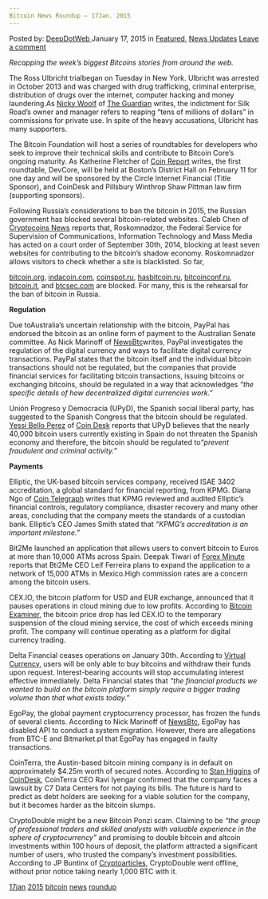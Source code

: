 ```yaml
---
Bitcoin News Roundup – 17Jan. 2015
---
```

<article class="post-listing post-8818 post type-post status-publish format-standard has-post-thumbnail hentry  tag-17jan tag-2524 tag-bitcoin tag-news tag-roundup">
    <div class="post-inner">
        <span>Posted by: <a href="https://www.deepdotweb.com/author/admin/" title="">DeepDotWeb </a></span>
    <span>January 17, 2015</span>
    <span>in <a href="https://www.deepdotweb.com/category/deepdot-news/" rel="category tag">Featured</a>, <a href="https://www.deepdotweb.com/category/news-updates/" rel="category tag">News Updates</a></span>
    <span><a href="https://www.deepdotweb.com/2015/01/17/bitcoin-news-roundup-17jan-2015/#respond">Leave a comment</a></span>
    </p>
    <div class="clear"></div>
    <div class="entry">
    <p><em>Recapping the week&#8217;s biggest Bitcoins stories from around the web. </em></p>
    <p>The Ross Ulbricht trialbegan on Tuesday in New York. Ulbricht was arrested in October 2013 and was charged with drug trafficking, criminal enterprise, distribution of drugs over the internet, computer hacking and money laundering.As <a href="http://www.theguardian.com/profile/nicky-woolf">Nicky Woolf</a> of <a href="http://www.theguardian.com/technology/2015/jan/13/silk-road-trial-begins-protesters-ross-ulbricht">The Guardian</a> writes, the indictment for Silk Road’s owner and manager refers to reaping “tens of millions of dollars” in commissions for private use. In spite of the heavy accusations, Ulbricht has many supporters.</p>
    <p>The Bitcoin Foundation will host a series of roundtables for developers who seek to improve their technical skills and contribute to Bitcoin Core’s ongoing maturity. As Katherine Fletcher of <a href="https://coinreport.net/bitcoin-foundation-host-developer-roundtable-boston/">Coin Report</a> writes, the first roundtable, DevCore, will be held at Boston’s District Hall on February 11 for one day and will be sponsored by the Circle Internet Financial (Title Sponsor), and CoinDesk and Pillsbury Winthrop Shaw Pittman law firm (supporting sponsors).</p>
    <p>Following Russia’s considerations to ban the bitcoin in 2015, the Russian government has blocked several bitcoin-related websites. Caleb Chen of <a href="https://www.cryptocoinsnews.com/russia-blocked-several-bitcoin-sites-preperation-russian-bitcoin-ban/">Cryptocoins News</a> reports that, Roskomnadzor, the Federal Service for Supervision of Communications, Information Technology and Mass Media has acted on a court order of September 30th, 2014, blocking at least seven websites for contributing to the bitcoin’s shadow economy. Roskomnadzor allows visitors to check whether a site is blacklisted. So far,</p>
    <p><a href="https://www.bitcoin.org/">bitcoin.org</a>, <a href="https://translate.googleusercontent.com/translate_c?act=url&amp;depth=1&amp;hl=en&amp;ie=UTF8&amp;prev=_t&amp;rurl=translate.google.com&amp;sl=ru&amp;tl=en&amp;u=http://indacoin.com/&amp;usg=ALkJrhjQsOngxcWXsgR_wBQ6gxbUdyOJWQ">indacoin.com</a>, <a href="https://translate.googleusercontent.com/translate_c?act=url&amp;depth=1&amp;hl=en&amp;ie=UTF8&amp;prev=_t&amp;rurl=translate.google.com&amp;sl=ru&amp;tl=en&amp;u=http://coinspot.ru/&amp;usg=ALkJrhjE_VC9yNX94gHl2rX0Y8P2TqMB8w">coinspot.ru</a>, <a href="https://translate.googleusercontent.com/translate_c?act=url&amp;depth=1&amp;hl=en&amp;ie=UTF8&amp;prev=_t&amp;rurl=translate.google.com&amp;sl=ru&amp;tl=en&amp;u=http://hasbitcoin.ru/&amp;usg=ALkJrhhpyIeRi9_Dlee9R2IkQtCoYnibSA">hasbitcoin.ru</a>, <a href="https://translate.googleusercontent.com/translate_c?act=url&amp;depth=1&amp;hl=en&amp;ie=UTF8&amp;prev=_t&amp;rurl=translate.google.com&amp;sl=ru&amp;tl=en&amp;u=http://bitcoinconf.ru/&amp;usg=ALkJrhhSescFdZm4v7elC2yOIDYq3Tqfwg">bitcoinconf.ru</a>, <a href="https://translate.googleusercontent.com/translate_c?act=url&amp;depth=1&amp;hl=en&amp;ie=UTF8&amp;prev=_t&amp;rurl=translate.google.com&amp;sl=ru&amp;tl=en&amp;u=http://bitcoin.it/&amp;usg=ALkJrhj5h9AuRjH7ou0ETLTquX54YxW-NQ">bitcoin.it</a>, and <a href="https://translate.googleusercontent.com/translate_c?act=url&amp;depth=1&amp;hl=en&amp;ie=UTF8&amp;prev=_t&amp;rurl=translate.google.com&amp;sl=ru&amp;tl=en&amp;u=http://btcsec.com/&amp;usg=ALkJrhgqdKfHoDx2g-qpLHvL0T_tjFJkHA">btcsec.com</a> are blocked. For many, this is the rehearsal for the ban of bitcoin in Russia.</p>
    <p><strong>Regulation</strong></p>
    <p>Due toAustralia’s uncertain relationship with the bitcoin, PayPal has endorsed the bitcoin as an online form of payment to the Australian Senate committee. As Nick Marinoff of <a href="http://newsbtc.com/2015/01/14/paypal-expresses-thoughts-bitcoin-regulation/">NewsBtc</a>writes, PayPal investigates the regulation of the digital currency and ways to facilitate digital currency transactions. PayPal states that the bitcoin itself and the individual bitcoin transactions should not be regulated, but the companies that provide financial services for facilitating bitcoin transactions, issuing bitcoins or exchanging bitcoins, should be regulated in a way that acknowledges <em>“the specific details of how decentralized digital currencies work.”</em></p>
    <p>Unión Progreso y Democracia (UPyD), the Spanish social liberal party, has suggested to the Spanish Congress that the bitcoin should be regulated. <a href="http://www.coindesk.com/author/yessicap/">Yessi Bello Perez</a> of <a href="http://www.coindesk.com/spanish-political-party-calls-bitcoin-regulation/">Coin Desk</a> reports that UPyD believes that the nearly 40,000 bitcoin users currently existing in Spain do not threaten the Spanish economy and therefore, the bitcoin should be regulated to<em>“prevent fraudulent and criminal activity.”</em></p>
    <p><strong>Payments</strong></p>
    <p>Elliptic, the UK-based bitcoin services company, received ISAE 3402 accreditation, a global standard for financial reporting, from KPMG. Diana Ngo of <a href="http://cointelegraph.com/news/113297/uk-based-firm-becomes-first-bitcoin-company-to-receive-kpmg-accreditation">Coin Telegraph</a> writes that KPMG reviewed and audited Elliptic’s financial controls, regulatory compliance, disaster recovery and many other areas, concluding that the company meets the standards of a custodian bank. Elliptic’s CEO James Smith stated that <em>“KPMG&#8217;s accreditation is an important milestone.”</em></p>
    <p>Bit2Me launched an application that allows users to convert bitcoin to Euros at more than 10,000 ATMs across Spain. Deepak Tiwari of <a href="http://www.forexminute.com/bitcoin/bit2me-allows-users-convert-bitcoin-euros-one-thousand-atms-spain-53151">Forex Minute</a> reports that Bti2Me CEO Leif Ferreira plans to expand the application to a network of 15,000 ATMs in Mexico.High commission rates are a concern among the bitcoin users.</p>
    <p>CEX.IO, the bitcoin platform for USD and EUR exchange, announced that it pauses operations in cloud mining due to low profits. According to <a href="http://bitcoinexaminer.org/bitcoin-platform-cexio-pause-cloud-mining-low-profits/">Bitcoin Examiner</a>, the bitcoin price drop has led CEX.IO to the temporary suspension of the cloud mining service, the cost of which exceeds mining profit. The company will continue operating as a platform for digital currency trading.</p>
    <p>Delta Financial ceases operations on January 30th. According to <a href="http://www.virtualcurrencytoday.com/news/delta-financial-to-cease-operation/">Virtual Currency</a>, users will be only able to buy bitcoins and withdraw their funds upon request. Interest-bearing accounts will stop accumulating interest effective immediately. Delta Financial states that <em>“the financial products we wanted to build on the bitcoin platform simply require a bigger trading volume than that what exists today.”</em></p>
    <p>EgoPay, the global payment cryptocurrency processor, has frozen the funds of several clients. According to Nick Marinoff of <a href="http://newsbtc.com/2015/01/16/egopay-freezes-funds-experiences-processing-delays/">NewsBtc</a>, EgoPay has disabled API to conduct a system migration. However, there are allegations from BTC-E and Bitmarket.pl that EgoPay has engaged in faulty transactions.</p>
    <p>CoinTerra, the Austin-based bitcoin mining company is in default on approximately $4.25m worth of secured notes. According to <a href="http://www.coindesk.com/author/stan-higgins/">Stan Higgins</a> of <a href="http://www.coindesk.com/cointerra-ceo-lawsuits-default/">CoinDesk</a>, CoinTerra CEO Ravi Iyengar confirmed that the company faces a lawsuit by C7 Data Centers for not paying its bills. The future is hard to predict as debt holders are seeking for a viable solution for the company, but it becomes harder as the bitcoin slumps.</p>
    <p>CryptoDouble might be a new Bitcoin Ponzi scam. Claiming to be <em>“the group of professional traders and skilled analysts with valuable experience in the sphere of cryptocurrency”</em> and promising to double bitcoin and altcoin investments within 100 hours of deposit, the platform attracted a significant number of users, who trusted the company’s investment possibilities. According to JP Buntinx of <a href="http://www.cryptoarticles.com/crypto-news/bitcoin-altcoin-ponzi-scheme-cryptodouble-shut-down-takes-nearly-1000-btc-with-it">Cryptoarticles</a>, CryptoDouble went offline, without prior notice taking nearly 1,000 BTC with it.</p>
    </div>
    <a href="https://www.deepdotweb.com/tag/17jan/" rel="tag">17jan</a> <a href="https://www.deepdotweb.com/tag/2015/" rel="tag">2015</a> <a href="https://www.deepdotweb.com/tag/bitcoin/" rel="tag">bitcoin</a> <a href="https://www.deepdotweb.com/tag/news/" rel="tag">news</a> <a href="https://www.deepdotweb.com/tag/roundup/" rel="tag">roundup</a></span> <span style="display:none" class="updated">2015-01-17</span>
    <div style="display:none" class="vcard author" itemprop="author" itemscope itemtype="http://schema.org/Person"><strong class="fn" itemprop="name">
    </div>
</article>

